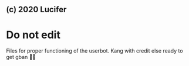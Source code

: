 ## (c) 2020 Lucifer
# Do not edit
Files for proper functioning of the userbot.
Kang with credit else ready to get gban 🥺🥺
